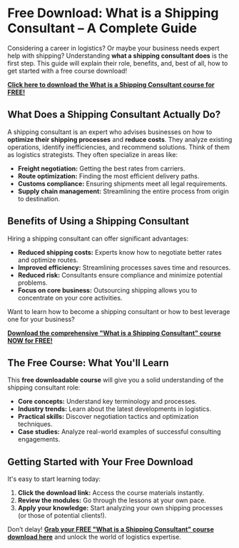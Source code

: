 # Free Download: What is a Shipping Consultant – A Complete Guide

Considering a career in logistics? Or maybe your business needs expert help with shipping? Understanding **what a shipping consultant does** is the first step. This guide will explain their role, benefits, and, best of all, how to get started with a free course download!

[**Click here to download the What is a Shipping Consultant course for FREE!**](https://udemywork.com/what-is-a-shipping-consultant)

## What Does a Shipping Consultant Actually Do?

A shipping consultant is an expert who advises businesses on how to **optimize their shipping processes** and **reduce costs**. They analyze existing operations, identify inefficiencies, and recommend solutions. Think of them as logistics strategists. They often specialize in areas like:

*   **Freight negotiation:** Getting the best rates from carriers.
*   **Route optimization:** Finding the most efficient delivery paths.
*   **Customs compliance:** Ensuring shipments meet all legal requirements.
*   **Supply chain management:** Streamlining the entire process from origin to destination.

## Benefits of Using a Shipping Consultant

Hiring a shipping consultant can offer significant advantages:

*   **Reduced shipping costs:** Experts know how to negotiate better rates and optimize routes.
*   **Improved efficiency:** Streamlining processes saves time and resources.
*   **Reduced risk:** Consultants ensure compliance and minimize potential problems.
*   **Focus on core business:** Outsourcing shipping allows you to concentrate on your core activities.

Want to learn how to become a shipping consultant or how to best leverage one for your business?

[**Download the comprehensive "What is a Shipping Consultant" course NOW for FREE!**](https://udemywork.com/what-is-a-shipping-consultant)

## The Free Course: What You'll Learn

This **free downloadable course** will give you a solid understanding of the shipping consultant role:

*   **Core concepts:** Understand key terminology and processes.
*   **Industry trends:** Learn about the latest developments in logistics.
*   **Practical skills:** Discover negotiation tactics and optimization techniques.
*   **Case studies:** Analyze real-world examples of successful consulting engagements.

## Getting Started with Your Free Download

It's easy to start learning today:

1.  **Click the download link:** Access the course materials instantly.
2.  **Review the modules:** Go through the lessons at your own pace.
3.  **Apply your knowledge:** Start analyzing your own shipping processes (or those of potential clients!).

Don’t delay! [**Grab your FREE "What is a Shipping Consultant" course download here**](https://udemywork.com/what-is-a-shipping-consultant) and unlock the world of logistics expertise.

